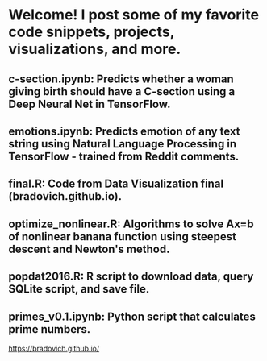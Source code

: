 # Welcome! I post some of my favorite code snippets, projects, visualizations, and more.

## c-section.ipynb: <b>Predicts whether a woman giving birth should have a C-section using a Deep Neural Net in TensorFlow.</b>
## emotions.ipynb: <b>Predicts emotion of any text string using Natural Language Processing in TensorFlow - trained from Reddit comments.</b>
## final.R: <b>Code from Data Visualization final (bradovich.github.io).</b>
## optimize_nonlinear.R: <b>Algorithms to solve Ax=b of nonlinear banana function using steepest descent and Newton's method.</b>
## popdat2016.R: <b>R script to download data, query SQLite script, and save file.</b>
## primes_v0.1.ipynb: <b>Python script that calculates prime numbers.</b>

https://bradovich.github.io/

